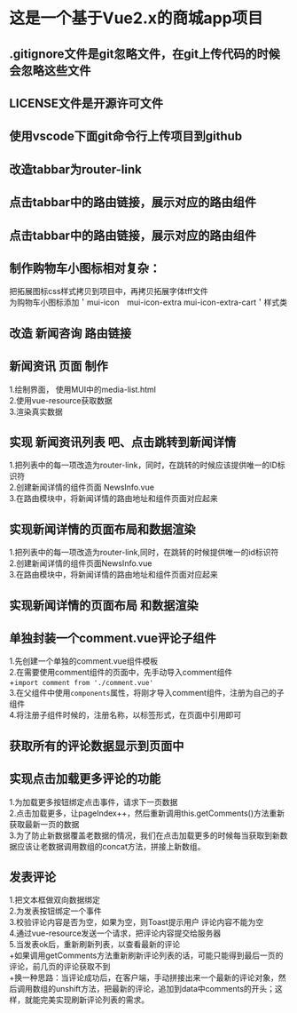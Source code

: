 # 这是一个基于Vue2.x的商城app项目

## .gitignore文件是git忽略文件，在git上传代码的时候会忽略这些文件
## LICENSE文件是开源许可文件
## 使用vscode下面git命令行上传项目到github


## 改造tabbar为router-link
## 点击tabbar中的路由链接，展示对应的路由组件
## 点击tabbar中的路由链接，展示对应的路由组件

## 制作购物车小图标相对复杂：
把拓展图标css样式拷贝到项目中，再拷贝拓展字体tff文件  
为购物车小图标添加＇mui-icon　mui-icon-extra mui-icon-extra-cart＇样式类

## 改造 新闻咨询 路由链接 

## 新闻资讯 页面 制作
1.绘制界面， 使用MUI中的media-list.html  
2.使用vue-resource获取数据  
3.渲染真实数据  

## 实现 新闻资讯列表 吧、点击跳转到新闻详情
1.把列表中的每一项改造为router-link，同时，在跳转的时候应该提供唯一的ID标识符  
2.创建新闻详情的组件页面 NewsInfo.vue  
3.在路由模块中，将新闻详情的路由地址和组件页面对应起来  

## 实现新闻详情的页面布局和数据渲染
1.把列表中的每一项改造为router-link,同时，在跳转的时候提供唯一的id标识符  
2.创建新闻详情的组件页面NewsInfo.vue  
3.在路由模块中，将新闻详情的路由地址和组件页面对应起来

## 实现新闻详情的页面布局 和数据渲染

## 单独封装一个comment.vue评论子组件
1.先创建一个单独的comment.vue组件模板  
2.在需要使用comment组件的页面中，先手动导入comment组件  
 +`import comment from './comment.vue'`  
3.在父组件中使用`components`属性，将刚才导入comment组件，注册为自己的子组件  
4.将注册子组件时候的，注册名称，以标签形式，在页面中引用即可  

## 获取所有的评论数据显示到页面中

## 实现点击加载更多评论的功能
1.为加载更多按钮绑定点击事件，请求下一页数据  
2.点击加载更多，让pageIndex++，然后重新调用this.getComments()方法重新获取最新一页的数据  
3.为了防止新数据覆盖老数据的情况，我们在点击加载更多的时候每当获取到新数据应该让老数据调用数组的concat方法，拼接上新数组。

## 发表评论
1.把文本框做双向数据绑定  
2.为发表按钮绑定一个事件  
3.校验评论内容是否为空，如果为空，则Toast提示用户 评论内容不能为空  
4.通过vue-resource发送一个请求，把评论内容提交给服务器  
5.当发表ok后，重新刷新列表，以查看最新的评论  
 +如果调用getComments方法重新刷新评论列表的话，可能只能得到最后一页的评论，前几页的评论获取不到  
 +换一种思路：当评论成功后，在客户端，手动拼接出来一个最新的评论对象，然后调用数组的unshift方法，把最新的评论，追加到data中comments的开头；这样，就能完美实现刷新评论列表的需求。